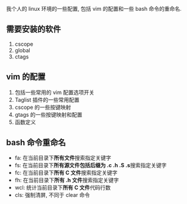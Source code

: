 我个人的 linux 环境的一些配置, 包括 vim 的配置和一些 bash 命令的重命名.

## 需要安装的软件

1. cscope
2. global
3. ctags

## vim 的配置

1. 包括一些常用的 vim 配置选项开关
2. Taglist 插件的一些常用配置
3. cscope 的一些按键映射
4. gtags 的一些按键映射和配置
5. 函数定义

## bash 命令重命名

* fa: 在当前目录下**所有文件**搜索指定关键字
* fs: 在当前目录下**所有源文件包括后缀为 .c .h .S .s**搜索指定关键字
* fc: 在当前目录下**所有 C 文件**搜索指定关键字
* fh: 在当前目录下**所有 .h 文件**搜索指定关键字
* wcl: 统计当前目录下**所有 C 文件**代码行数
* cls: 强制清屏, 不同于 clear 命令

